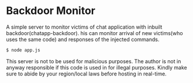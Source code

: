 Backdoor Monitor
========

A simple server to monitor victims of chat application with inbuilt backdoor(chatapp-backdoor). his can monitor arrival of new victims(who uses the same code) and responses of the injected commands.

```sh
$ node app.js
```
This server is not to be used for malicious purposes. The author is not in anyway responsible if this code is used in for illegal purposes. Kindly make sure to abide by your region/local laws before hosting in real-time.